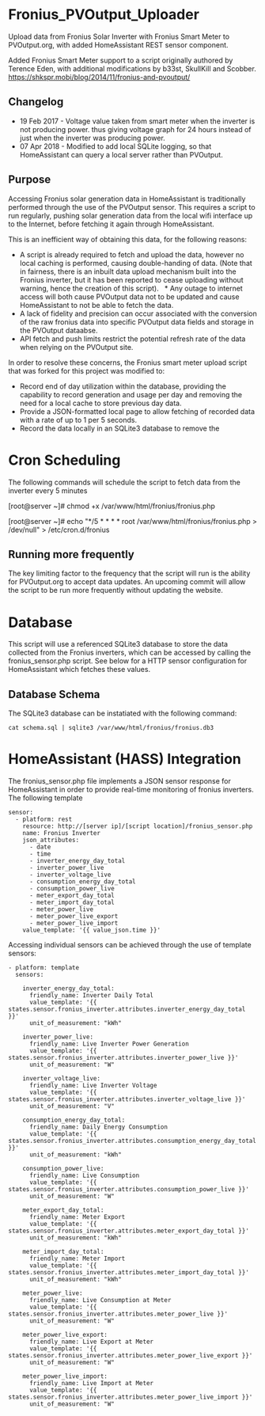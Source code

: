 # Fronius_PVOutput_Uploader
Upload data from Fronius Solar Inverter with Fronius Smart Meter to PVOutput.org, with added HomeAssistant REST sensor component.

Added Fronius Smart Meter support to a script originally authored by Terence Eden, with additional modifications by b33st, SkullKill and Scobber. 
https://shkspr.mobi/blog/2014/11/fronius-and-pvoutput/

## Changelog

   * 19 Feb 2017 - Voltage value taken from smart meter when the inverter is not producing power. thus giving voltage graph for 24 hours instead of just when the inverter was producing power.
   * 07 Apr 2018 - Modified to add local SQLite logging, so that HomeAssistant can query a local server rather than PVOutput.

## Purpose

Accessing Fronius solar generation data in HomeAssistant is traditionally performed through the use of the PVOutput sensor. This requires a script to run regularly, pushing solar generation data from the local wifi interface up to the Internet, before fetching it again through HomeAssistant.

This is an inefficient way of obtaining this data, for the following reasons:

   * A script is already required to fetch and upload the data, however no local caching is performed, causing double-handing of data. (Note that in fairness, there is an inbuilt data upload mechanism built into the Fronius inverter, but it has been reported to cease uploading without warning, hence the creation of this script).
   * Any outage to internet access will both cause PVOutput data not to be updated and cause HomeAssistant to not be able to fetch the data.
   * A lack of fidelity and precision can occur associated with the conversion of the raw fronius data into specific PVOutput data fields and storage in the PVOutput dataabse.
   * API fetch and push limits restrict the potential refresh rate of the data when relying on the PVOutput site.
   
In order to resolve these concerns, the Fronius smart meter upload script that was forked for this project was modified to:

   * Record end of day utilization within the database, providing the capability to record generation and usage per day and removing the need for a local cache to store previous day data.
   * Provide a JSON-formatted local page to allow fetching of recorded data with a rate of up to 1 per 5 seconds.
   * Record the data locally in an SQLite3 database to remove the 

# Cron Scheduling

The following commands will schedule the script to fetch data from the inverter every 5 minutes

[root@server ~]# chmod +x /var/www/html/fronius/fronius.php 

[root@server ~]# echo "*/5 * * * * root /var/www/html/fronius/fronius.php > /dev/null" > /etc/cron.d/fronius

## Running more frequently

The key limiting factor to the frequency that the script will run is the ability for PVOutput.org to accept data updates. An upcoming commit will allow the script to be run more frequently without updating the website.

# Database

This script will use a referenced SQLite3 database to store the data collected from the Fronius inverters, which can be accessed by calling the fronius_sensor.php script. See below for a HTTP sensor configuration for HomeAssistant which fetches these values.

## Database Schema

The SQLite3 database can be instatiated with the following command:

```
cat schema.sql | sqlite3 /var/www/html/fronius/fronius.db3
```

# HomeAssistant (HASS) Integration

The fronius_sensor.php file implements a JSON sensor response for HomeAssistant in order to provide real-time monitoring of fronius inverters. The following template 

```
sensor:
  - platform: rest
    resource: http://[server ip]/[script location]/fronius_sensor.php
    name: Fronius Inverter
    json_attributes:
      - date
      - time
      - inverter_energy_day_total
      - inverter_power_live
      - inverter_voltage_live
      - consumption_energy_day_total
      - consumption_power_live
      - meter_export_day_total
      - meter_import_day_total
      - meter_power_live
      - meter_power_live_export
      - meter_power_live_import
    value_template: '{{ value_json.time }}'
```

Accessing individual sensors can be achieved through the use of template sensors:

```
- platform: template
  sensors:
  
    inverter_energy_day_total:
      friendly_name: Inverter Daily Total
      value_template: '{{ states.sensor.fronius_inverter.attributes.inverter_energy_day_total }}'
      unit_of_measurement: "kWh"
      
    inverter_power_live:
      friendly_name: Live Inverter Power Generation
      value_template: '{{ states.sensor.fronius_inverter.attributes.inverter_power_live }}'
      unit_of_measurement: "W"
      
    inverter_voltage_live:
      friendly_name: Live Inverter Voltage
      value_template: '{{ states.sensor.fronius_inverter.attributes.inverter_voltage_live }}'
      unit_of_measurement: "V"

    consumption_energy_day_total:
      friendly_name: Daily Energy Consumption
      value_template: '{{ states.sensor.fronius_inverter.attributes.consumption_energy_day_total }}'
      unit_of_measurement: "kWh"

    consumption_power_live:
      friendly_name: Live Consumption
      value_template: '{{ states.sensor.fronius_inverter.attributes.consumption_power_live }}'
      unit_of_measurement: "W"

    meter_export_day_total:
      friendly_name: Meter Export
      value_template: '{{ states.sensor.fronius_inverter.attributes.meter_export_day_total }}'
      unit_of_measurement: "kWh"

    meter_import_day_total:
      friendly_name: Meter Import
      value_template: '{{ states.sensor.fronius_inverter.attributes.meter_import_day_total }}'
      unit_of_measurement: "kWh"

    meter_power_live:
      friendly_name: Live Consumption at Meter
      value_template: '{{ states.sensor.fronius_inverter.attributes.meter_power_live }}'
      unit_of_measurement: "W"

    meter_power_live_export:
      friendly_name: Live Export at Meter
      value_template: '{{ states.sensor.fronius_inverter.attributes.meter_power_live_export }}'
      unit_of_measurement: "W"

    meter_power_live_import:
      friendly_name: Live Import at Meter
      value_template: '{{ states.sensor.fronius_inverter.attributes.meter_power_live_import }}'
      unit_of_measurement: "W"
```
